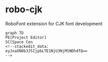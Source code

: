 # robo-cjk
RoboFont extension for CJK font development

```mermaid
graph TD
PE[Project Editor]
SC[Space Cen
<!--stackedit_data:
eyJoaXN0b3J5IjpbLTE1NjU3NjM1NDhdfQ==
-->